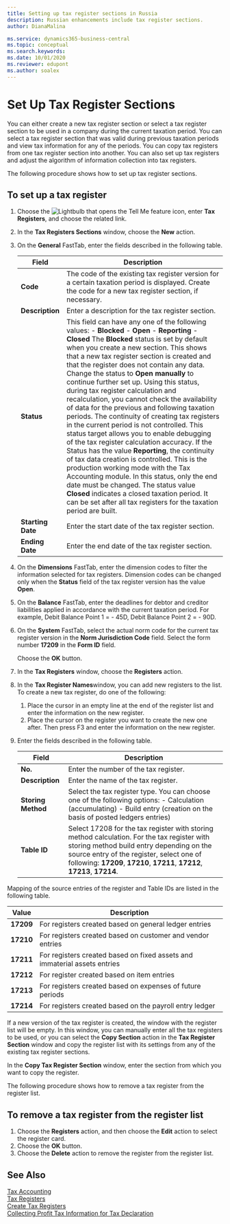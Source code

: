 ```yaml
---
title: Setting up tax register sections in Russia
description: Russian enhancements include tax register sections.
author: DianaMalina

ms.service: dynamics365-business-central
ms.topic: conceptual
ms.search.keywords:
ms.date: 10/01/2020
ms.reviewer: edupont
ms.author: soalex
---
```


# Set Up Tax Register Sections

You can either create a new tax register section or select a tax register section to be used in a company during the current taxation period. You can select a tax register section that was valid during previous taxation periods and view tax information for any of the periods. You can copy tax registers from one tax register section into another. You can also set up tax registers and adjust the algorithm of information collection into tax registers.

The following procedure shows how to set up tax register sections.

## To set up a tax register

1. Choose the ![Lightbulb that opens the Tell Me feature](../../media/ui-search/search_small.png "Tell me what you want to do") icon, enter **Tax Registers**, and choose the related link.

2. In the **Tax Registers Sections** window, choose the **New** action.

3. On the **General** FastTab, enter the fields described in the following table.

   | Field             | Description                                                  |
   | ----------------- | ------------------------------------------------------------ |
   | **Code**          | The code of the existing tax register version for a certain taxation period is displayed.   Create the code for a new tax register section, if necessary. |
   | **Description**   | Enter a description for the tax register section.            |
   | **Status**        | This field can have any one of the following values:   -   **Blocked** -   **Open** -   **Reporting** -   **Closed**   The **Blocked** status is set by default when you create a new section. This shows that a new tax register section is created and that the register does not contain any data.   Change the status to **Open manually** to continue further set up. Using this status, during tax register calculation and recalculation, you cannot check the availability of data for the previous and following taxation periods. The continuity of creating tax registers in the current period is not controlled. This status target allows you to enable debugging of the tax register calculation accuracy.   If the Status has the value **Reporting**, the continuity of tax data creation is controlled. This is the production working mode with the Tax Accounting module. In this status, only the end date must be changed.   The status value **Closed** indicates a closed taxation period. It can be set after all tax registers for the taxation period are built. |
   | **Starting Date** | Enter the start date of the tax register section.            |
   | **Ending Date**   | Enter the end date of the tax register section.              |

4. On the **Dimensions** FastTab, enter the dimension codes to filter the information selected for tax registers. Dimension codes can be changed only when the **Status** field of the tax register version has the value **Open**.

5. On the **Balance** FastTab, enter the deadlines for debtor and creditor liabilities applied in accordance with the current taxation period. For example, Debit Balance Point 1 = - 45D, Debit Balance Point 2 = - 90D.

6. On the **System** FastTab, select the actual norm code for the current tax register version in the **Norm Jurisdiction Code** field. Select the form number **17209** in the **Form ID** field.

   Choose the **OK** button.

7. In the **Tax Registers** window, choose the **Registers** action.

8. In the **Tax Register Names**window, you can add new registers to the list. To create a new tax register, do one of the following:

   1. Place the cursor in an empty line at the end of the register list and enter the information on the new register.
   2. Place the cursor on the register you want to create the new one after. Then press F3 and enter the information on the new register.

9. Enter the fields described in the following table.

   | Field              | Description                                                  |
   | ------------------ | ------------------------------------------------------------ |
   | **No.**            | Enter the number of the tax register.                        |
   | **Description**    | Enter the name of the tax register.                          |
   | **Storing Method** | Select the tax register type.   You can choose one of the following options:   -   Calculation (accumulating) -   Build entry (creation on the basis of posted ledgers entries) |
   | **Table ID**       | Select 17208 for the tax register with storing method calculation.   For the tax register with storing method build entry depending on the source entry of the register, select one of following: **17209**, **17210**, **17211**, **17212**, **17213**, **17214**. |

Mapping of the source entries of the register and Table IDs are listed in the following table.

| Value     | Description                                                  |
| --------- | ------------------------------------------------------------ |
| **17209** | For registers created based on general ledger entries        |
| **17210** | For registers created based on customer and vendor entries   |
| **17211** | For registers created based on fixed assets and immaterial assets entries |
| **17212** | For register created based on item entries                   |
| **17213** | For registers created based on expenses of future periods    |
| **17214** | For registers created based on the payroll entry ledger      |

If a new version of the tax register is created, the window with the register list will be empty. In this window, you can manually enter all the tax registers to be used, or you can select the **Copy Section** action in the **Tax Register Section** window and copy the register list with its settings from any of the existing tax register sections.

In the **Copy Tax Register Section** window, enter the section from which you want to copy the register.

The following procedure shows how to remove a tax register from the register list.

## To remove a tax register from the register list

1. Choose the **Registers** action, and then choose the **Edit** action to select the register card.
2. Choose the **OK** button.
3. Choose the **Delete** action to remove the register from the register list.

## See Also

[Tax Accounting](Tax-Accounting.md)  
[Tax Registers](Tax-Registers.md)  
[Create Tax Registers](How-to-Create-Tax-Registers.md)  
[Collecting Profit Tax Information for Tax Declaration](Collecting-Profit-Tax-Information-for-Tax-Declaration.md)  
